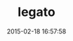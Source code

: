 ---
layout: post
title:  "legato"
repo:   "tpitale/legato"
date:   2015-02-18 16:57:58
gemurl: http://github.com/tpitale/legato
---